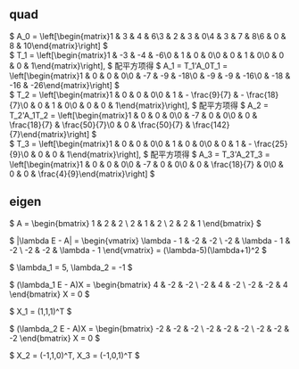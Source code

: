 ## quad

$
A_0 = \left[\begin{matrix}1 & 3 & 4 & 6\\3 & 2 & 3 & 0\\4 & 3 & 7 & 8\\6 & 0 & 8 & 10\end{matrix}\right]
$
<br>
$
T_1 = \left[\begin{matrix}1 & -3 & -4 & -6\\0 & 1 & 0 & 0\\0 & 0 & 1 & 0\\0 & 0 & 0 & 1\end{matrix}\right],
$
配平方项得
$
A_1 = T_1'A_0T_1 = \left[\begin{matrix}1 & 0 & 0 & 0\\0 & -7 & -9 & -18\\0 & -9 & -9 & -16\\0 & -18 & -16 & -26\end{matrix}\right]
$
<br>
$
T_2 = \left[\begin{matrix}1 & 0 & 0 & 0\\0 & 1 & - \frac{9}{7} & - \frac{18}{7}\\0 & 0 & 1 & 0\\0 & 0 & 0 & 1\end{matrix}\right],
$
配平方项得
$
A_2 = T_2'A_1T_2 = \left[\begin{matrix}1 & 0 & 0 & 0\\0 & -7 & 0 & 0\\0 & 0 & \frac{18}{7} & \frac{50}{7}\\0 & 0 & \frac{50}{7} & \frac{142}{7}\end{matrix}\right]
$
<br>
$
T_3 = \left[\begin{matrix}1 & 0 & 0 & 0\\0 & 1 & 0 & 0\\0 & 0 & 1 & - \frac{25}{9}\\0 & 0 & 0 & 1\end{matrix}\right],
$
配平方项得
$
A_3 = T_3'A_2T_3 = \left[\begin{matrix}1 & 0 & 0 & 0\\0 & -7 & 0 & 0\\0 & 0 & \frac{18}{7} & 0\\0 & 0 & 0 & \frac{4}{9}\end{matrix}\right]
$

## eigen

$
A = \begin{bmatrix}
        1 & 2 & 2 \\
        2 & 1 & 2 \\
        2 & 2 & 1
    \end{bmatrix}
$

$
|\lambda E - A| = 
\begin{vmatrix}
    \lambda - 1 & -2 & -2 \\
    -2 & \lambda - 1 & -2 \\
    -2 & -2 & \lambda - 1
\end{vmatrix} 
= (\lambda-5)(\lambda+1)^2
$

$
\lambda_1 = 5, \lambda_2 = -1
$

$
(\lambda_1 E - A)X = 
\begin{bmatrix}
    4 & -2 & -2 \\
    -2 & 4 & -2 \\
    -2 & -2 & 4
\end{bmatrix}
X = 0
$

$
X_1 = (1,1,1)^T
$

$
(\lambda_2 E - A)X = 
\begin{bmatrix}
    -2 & -2 & -2 \\
    -2 & -2 & -2 \\
    -2 & -2 & -2
\end{bmatrix}
X = 0
$

$
X_2 = (-1,1,0)^T, X_3 = (-1,0,1)^T
$
